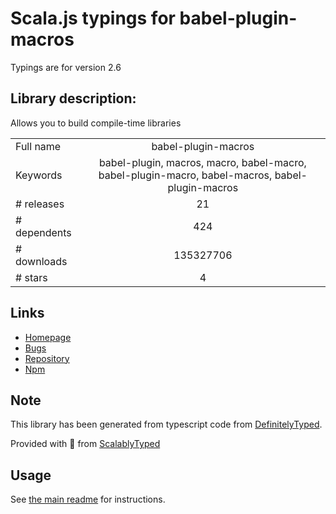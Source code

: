 
# Scala.js typings for babel-plugin-macros

Typings are for version 2.6

## Library description:
Allows you to build compile-time libraries

|                    |                 |
| ------------------ | :-------------: |
| Full name          | babel-plugin-macros |
| Keywords           | babel-plugin, macros, macro, babel-macro, babel-plugin-macro, babel-macros, babel-plugin-macros |
| # releases         | 21 |
| # dependents       | 424 |
| # downloads        | 135327706 |
| # stars            | 4 |

## Links
- [Homepage](https://github.com/kentcdodds/babel-plugin-macros#readme)
- [Bugs](https://github.com/kentcdodds/babel-plugin-macros/issues)
- [Repository](https://github.com/kentcdodds/babel-plugin-macros)
- [Npm](https://www.npmjs.com/package/babel-plugin-macros)
    


## Note
This library has been generated from typescript code from [DefinitelyTyped](https://definitelytyped.org).

Provided with :purple_heart: from [ScalablyTyped](https://github.com/oyvindberg/ScalablyTyped)

## Usage
See [the main readme](../../readme.md) for instructions.


